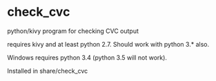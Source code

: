 # check_cvc
python/kivy program for checking CVC output

requires kivy and at least python 2.7. Should work with python 3.* also.

Windows requires python 3.4 (python 3.5 will not work).

Installed in share/check_cvc
